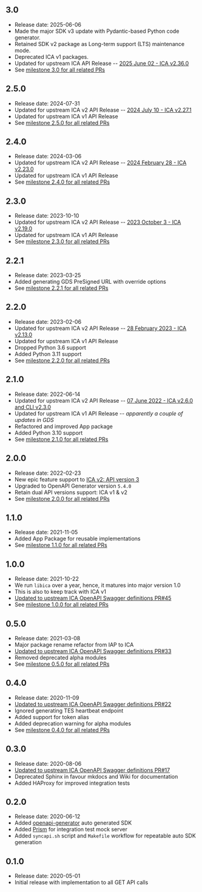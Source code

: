 3.0
-----
* Release date: 2025-06-06
* Made the major SDK v3 update with Pydantic-based Python code generator.
* Retained SDK v2 package as Long-term support (LTS) maintenance mode.
* Deprecated ICA v1 packages.
* Updated for upstream ICA API Release -- [2025 June 02 - ICA v2.36.0](https://help.ica.illumina.com/reference/software-release-notes/2025)
* See [milestone 3.0 for all related PRs](https://github.com/umccr/libica/milestone/12?closed=1)

2.5.0
-----
* Release date: 2024-07-31
* Updated for upstream ICA v2 API Release -- [2024 July 10 - ICA v2.27.1](https://help.ica.illumina.com/reference/software-release-notes/2024#id-2024-july-10-ica-v2.27.1)
* Updated for upstream ICA v1 API Release
* See [milestone 2.5.0 for all related PRs](https://github.com/umccr/libica/milestone/11?closed=1)

2.4.0
-----
* Release date: 2024-03-06
* Updated for upstream ICA v2 API Release -- [2024 February 28 - ICA v2.23.0](https://help.ica.illumina.com/reference/software-release-notes/2024#id-2024-february-28-ica-v2.23.0)
* Updated for upstream ICA v1 API Release
* See [milestone 2.4.0 for all related PRs](https://github.com/umccr/libica/milestone/10?closed=1)

2.3.0
-----
* Release date: 2023-10-10
* Updated for upstream ICA v2 API Release -- [2023 October 3 - ICA v2.19.0](https://help.ica.illumina.com/reference/software-release-notes/2023#id-2023-october-3-ica-v2.19.0)
* Updated for upstream ICA v1 API Release
* See [milestone 2.3.0 for all related PRs](https://github.com/umccr/libica/milestone/9?closed=1)

2.2.1
-----
* Release date: 2023-03-25
* Added generating GDS PreSigned URL with override options 
* See [milestone 2.2.1 for all related PRs](https://github.com/umccr/libica/milestone/8?closed=1)

2.2.0
-----
* Release date: 2023-02-06
* Updated for upstream ICA v2 API Release -- [28 February 2023 - ICA v2.13.0](https://help.ica.illumina.com/reference/software-release-notes/2023#id-2023-february-28-ica-v2.13.0)
* Updated for upstream ICA v1 API Release
* Dropped Python 3.6 support
* Added Python 3.11 support
* See [milestone 2.2.0 for all related PRs](https://github.com/umccr/libica/milestone/7?closed=1)

2.1.0
-----
* Release date: 2022-06-14
* Updated for upstream ICA v2 API Release -- [07 June 2022 - ICA v2.6.0 and CLI v2.3.0](https://help.ica.illumina.com/reference/software-release-notes/2022#id-2022-june-07-ica-v2.6.0-and-cli-v2.3.0-1)
* Updated for upstream ICA v1 API Release -- _apparently a couple of updates in GDS_
* Refactored and improved App package
* Added Python 3.10 support
* See [milestone 2.1.0 for all related PRs](https://github.com/umccr/libica/milestone/6?closed=1)

2.0.0
-----
* Release date: 2022-02-23
* New epic feature support to [ICA v2: API version 3](https://ica.illumina.com/ica/api/swagger/index.html)
* Upgraded to OpenAPI Generator version `5.4.0`
* Retain dual API versions support: ICA v1 & v2
* See [milestone 2.0.0 for all related PRs](https://github.com/umccr/libica/milestone/4?closed=1)

1.1.0
-----
* Release date: 2021-11-05
* Added App Package for reusable implementations
* See [milestone 1.1.0 for all related PRs](https://github.com/umccr/libica/milestone/5?closed=1)

1.0.0
-----
* Release date: 2021-10-22
* We run `libica` over a year, hence, it matures into major version 1.0
* This is also to keep track with ICA v1  
* [Updated to upstream ICA OpenAPI Swagger definitions PR#45](https://github.com/umccr/libica/pull/45)
* See [milestone 1.0.0 for all related PRs](https://github.com/umccr/libica/milestone/3?closed=1)

0.5.0
-----
* Release date: 2021-03-08
* Major package rename refactor from IAP to ICA  
* [Updated to upstream ICA OpenAPI Swagger definitions PR#33](https://github.com/umccr/libica/pull/33)
* Removed deprecated alpha modules
* See [milestone 0.5.0 for all related PRs](https://github.com/umccr/libica/milestone/2?closed=1)

0.4.0
-----
* Release date: 2020-11-09
* [Updated to upstream ICA OpenAPI Swagger definitions PR#22](https://github.com/umccr/libica/pull/22)
* Ignored generating TES heartbeat endpoint
* Added support for token alias
* Added deprecation warning for alpha modules
* See [milestone 0.4.0 for all related PRs](https://github.com/umccr/libica/milestone/1?closed=1)

0.3.0
-----
* Release date: 2020-08-06
* [Updated to upstream ICA OpenAPI Swagger definitions PR#17](https://github.com/umccr/libica/pull/17)
* Deprecated Sphinx in favour mkdocs and Wiki for documentation
* Added HAProxy for improved integration tests

0.2.0
-----
* Release date: 2020-06-12
* Added [openapi-generator](https://github.com/OpenAPITools/openapi-generator) auto generated SDK
* Added [Prism](https://stoplight.io/open-source/prism/) for integration test mock server
* Added `syncapi.sh` script and `Makefile` workflow for repeatable auto SDK generation

0.1.0
-----
* Release date: 2020-05-01
* Initial release with implementation to all GET API calls
